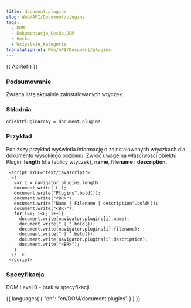 ```yaml
---
title: document.plugins
slug: Web/API/Document/plugins
tags:
  - DOM
  - Dokumentacja_Gecko_DOM
  - Gecko
  - Wszystkie_kategorie
translation_of: Web/API/Document/plugins
---
```

{{ ApiRef() }}

### Podsumowanie

Zwraca listę aktualnie zainstalowanych wtyczek.

### Składnia

    obiektPluginArray = document.plugins

### Przykład

Poniższy przykład wyświetla informację o zainstalowanych wtyczkach dla dokumentu wysokiego poziomu. Zwróć uwagę na właściwości obiektu Plugin: **length** (dla tablicy wtyczek), **name**, **filename** i **description**.

     <script TYPE="text/javascript">
      <!--
       var L = navigator.plugins.length
       document.write( L );
       document.write("Plugins".bold());
       document.write("<BR>");
       document.write("Name | Filename | description".bold());
       document.write("<BR>");
       for(i=0; i<L; i++){
         document.write(navigator.plugins[i].name);
         document.write(" | ".bold());
         document.write(navigator.plugins[i].filename);
         document.write(" | ".bold());
         document.write(navigator.plugins[i].description);
         document.write("<BR>");
       }
      //-->
     </script>

### Specyfikacja

DOM Level 0 - brak w specyfikacji.

{{ languages( { "en": "en/DOM/document.plugins" } ) }}
